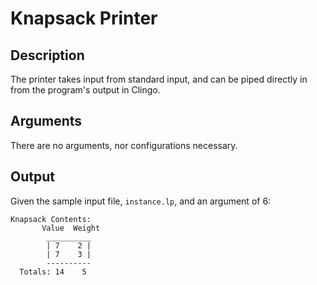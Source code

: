 # Knapsack Printer

## Description
The printer takes input from standard input, and can be piped directly in from the program's output in Clingo.

## Arguments
There are no arguments, nor configurations necessary.

## Output
Given the sample input file, `instance.lp`, and an argument of 6:


```
Knapsack Contents:
       Value  Weight
        __________
        | 7    2 |
        | 7    3 |
        ----------
  Totals: 14    5
```
